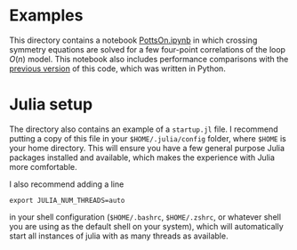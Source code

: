 # Examples

This directory contains a notebook [PottsOn.ipynb](./PottsOn.ipynb) in which crossing symmetry equations are solved for a few four-point correlations of the loop $O(n)$ model. This notebook also includes performance comparisons with the [previous version](https://gitlab.com/s.g.ribault/Bootstrap_Virasoro.git) of this code, which was written in Python.

# Julia setup
The directory also contains an example of a `startup.jl` file. I recommend putting a copy of this file in your `$HOME/.julia/config` folder, where `$HOME` is your home directory. This will ensure you have a few general purpose Julia packages installed and available, which makes the experience with Julia more comfortable.

I also recommend adding a line

```shell
export JULIA_NUM_THREADS=auto
```

in your shell configuration (`$HOME/.bashrc`, `$HOME/.zshrc`, or whatever shell you are using as the default shell on your system), which will automatically start all instances of julia with as many threads as available.
